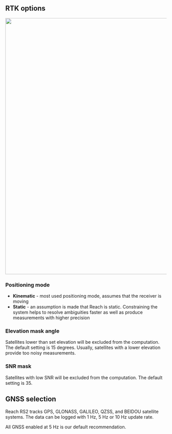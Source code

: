 ## RTK options


<p style="text-align:center" ><img src="../img/reachview/rtk_settings/rtk-settings-rs2.png" style="width: 800px;" /></p>


### Positioning mode

+ **Kinematic** - most used positioning mode, assumes that the receiver is moving
+ **Static** - an assumption is made that Reach is static. Constraining the system helps to resolve ambiguities faster as well as produce measurements with higher precision



### Elevation mask angle
Satellites lower than set elevation will be excluded from the computation. The default setting is 15 degrees. Usually, satellites with a lower elevation provide too noisy measurements.

### SNR mask
Satellites with low SNR will be excluded from the computation. The default setting is 35.



## GNSS selection

Reach RS2 tracks GPS, GLONASS, GALILEO, QZSS, and BEIDOU satellite systems. The data can be logged with 1 Hz, 5 Hz or 10 Hz update rate.

All GNSS enabled at 5 Hz is our default recommendation.
